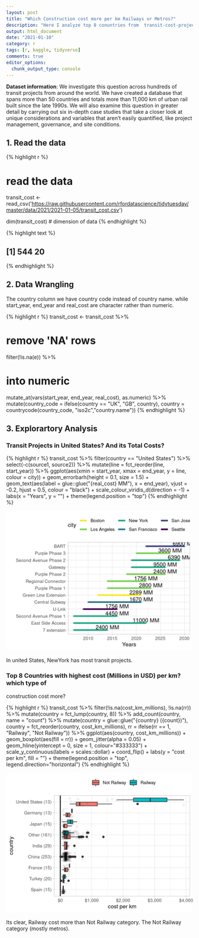 ```yaml
---
layout: post
title: "Which Construction cost more per km Railways or Metros?"
description: "Here I analyze top 8 conuntries from  transit-cost-project data to get the datainsight. dataset was publish by r4ds community as a part of tidytuesday challenge"
output: html_document
date: "2021-01-10"
category: r
tags: [r, kaggle, tidyverse]
comments: true
editor_options: 
  chunk_output_type: console
---
```



**Dataset information**:  We investigate this question across hundreds of transit projects from around the world. 
We have created a database that spans more than 50 countries and totals more than 11,000 km of urban rail built since the late 1990s. 
We will also examine this question in greater detail by carrying out six in-depth case studies that take a closer look at unique considerations and variables that aren’t easily quantified, like project management, governance, and site conditions.






## 1. Read the data


{% highlight r %}
# read the data
transit_cost <- read_csv('https://raw.githubusercontent.com/rfordatascience/tidytuesday/master/data/2021/2021-01-05/transit_cost.csv')

dim(transit_cost) # dimension of data
{% endhighlight %}



{% highlight text %}
## [1] 544  20
{% endhighlight %}



## 2. Data Wrangling

The country column we have country code instead of country name.
while start_year, end_year and real_cost are character rather than numeric.


{% highlight r %}
transit_cost <- transit_cost %>%
  # remove 'NA' rows
  filter(!is.na(e)) %>% 
  # into numeric
  mutate_at(vars(start_year, end_year, real_cost), as.numeric) %>% 
  mutate(country_code = ifelse(country == "UK", "GB", country),
         country = countrycode(country_code, "iso2c","country.name")) 
{% endhighlight %}

## 3. Explorartory Analysis

### Transit Projects in United States? And its Total Costs?


{% highlight r %}
transit_cost %>%
  filter(country == "United States") %>%
  select(-c(source1, source2)) %>%
  mutate(line = fct_reorder(line, start_year)) %>%
  ggplot(aes(xmin = start_year, xmax = end_year, y = line, 
             colour = city)) +
  geom_errorbarh(height = 0.1, size = 1.5) +
  geom_text(aes(label = glue::glue("{real_cost} MM"), 
                x = end_year), vjust = -0.2, hjust = 0.5, colour = "black") +
  scale_colour_viridis_d(direction = -1) +
  labs(x = "Years",
       y = "") +
  theme(legend.position = "top")
{% endhighlight %}

![center](/figs/2021-01-05-transit-cost-project/unnamed-chunk-3-1.png)

In united States, NewYork has most transit projects.

###  Top 8 Countries with highest cost (Millions in USD) per km? which type of 
construction cost more?



{% highlight r %}
transit_cost %>%
  filter(!is.na(cost_km_millions),
         !is.na(rr)) %>%
  mutate(country = fct_lump(country, 8)) %>%
  add_count(country, name = "count") %>%
  mutate(country = glue::glue("{country} ({count})"),
         country = fct_reorder(country, cost_km_millions),
         rr = ifelse(rr == 1, "Railway", "Not Railway")) %>%
  ggplot(aes(country, cost_km_millions)) +
  geom_boxplot(aes(fill = rr)) +
  geom_jitter(alpha = 0.05) +
  geom_hline(yintercept = 0, size = 1, colour="#333333") +
  scale_y_continuous(labels = scales::dollar) +
  coord_flip() +
  labs(y = "cost per km",
       fill = "") +
  theme(legend.position = "top",
        legend.direction="horizontal")
{% endhighlight %}

![center](/figs/2021-01-05-transit-cost-project/unnamed-chunk-4-1.png)


Its clear, Railway cost more than Not Railway category. The Not Railway category (mostly metros).




